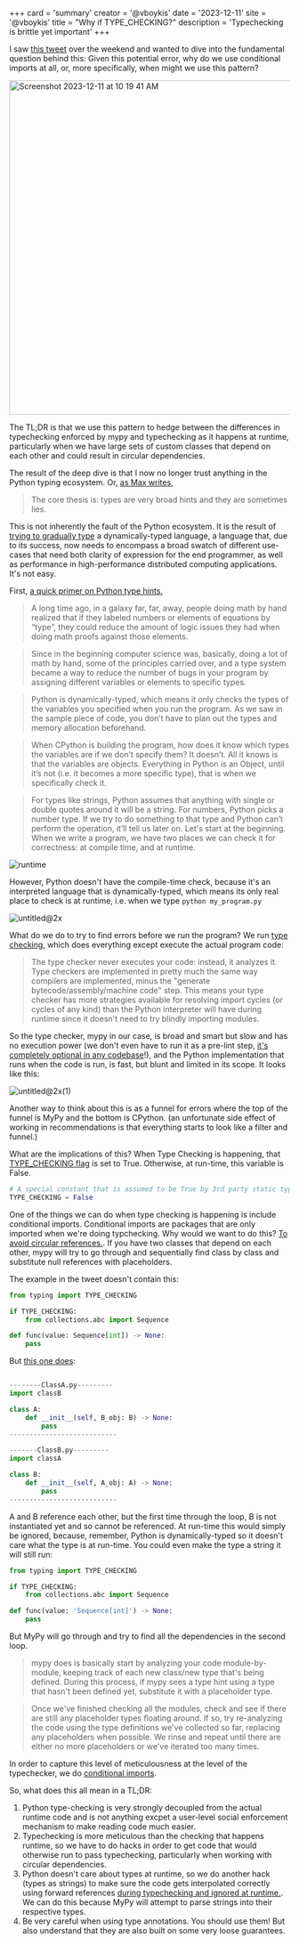 +++
card = 'summary'
creator = '@vboykis'
date = '2023-12-11'
site = '@vboykis'
title = "Why if TYPE_CHECKING?"
description = 'Typechecking is brittle yet important'
+++

I saw [this tweet](https://twitter.com/charliermarsh/status/1733865143694487769) over the weekend and wanted to dive into the fundamental question behind this: Given this potential error, why do we use conditional imports at all, or, more specifically, when might we use this pattern? 

<img width="601" alt="Screenshot 2023-12-11 at 10 19 41 AM" src="https://github.com/veekaybee/veekaybee.github.io/assets/3837836/038f3695-4651-45e6-b47c-47ec25da9690">

The TL;DR is that we use this pattern to hedge between the differences in typechecking enforced by mypy and typechecking as it happens at runtime, particularly when we have large sets of custom classes that depend on each other and could result in circular dependencies. 

The result of the deep dive is that I now no longer trust anything in the Python typing ecosystem. Or, [as Max writes](https://bernsteinbear.com/blog/typed-python/), 

> The core thesis is: types are very broad hints and they are sometimes lies.

This is not inherently the fault of the Python ecosystem. It is the result of [trying to gradually type](https://wphomes.soic.indiana.edu/jsiek/what-is-gradual-typing/) a dynamically-typed language, a language that, due to its success, now needs to encompass a broad swatch of different use-cases that need both clarity of expression for the end programmer, as well as performance in high-performance distributed computing applications. It's not easy. 

First, [a quick primer on Python type hints.](https://vickiboykis.com/2019/07/08/a-deep-dive-on-python-type-hints/)

 > A long time ago, in a galaxy far, far, away, people doing math by hand realized that if they labeled numbers or elements of equations by “type”, they could reduce the amount of logic issues they had when doing math proofs against those elements.

  > Since in the beginning computer science was, basically, doing a lot of math by hand, some of the principles carried over, and a type system became a way to reduce the number of bugs in your program by assigning different variables or elements to specific types.

> Python is dynamically-typed, which means it only checks the types of the variables you specified when you run the program. As we saw in the sample piece of code, you don’t have to plan out the types and memory allocation beforehand.

> When CPython is building the program, how does it know which types the variables are if we don’t specify them? It doesn’t. All it knows is that the variables are objects. Everything in Python is an Object, until it’s not (i.e. it becomes a more specific type), that is when we specifically check it.

> For types like strings, Python assumes that anything with single or double quotes around it will be a string. For numbers, Python picks a number type. If we try to do something to that type and Python can’t perform the operation, it’ll tell us later on.
Let's start at the beginning. When we write a program, we have two places we can check it for correctness: at compile time, and at runtime. 

![runtime](https://github.com/veekaybee/veekaybee.github.io/assets/3837836/69105b9b-af35-4f46-bc43-49daf31f8da7)

However, Python doesn't have the compile-time check, because it's an interpreted language that is dynamically-typed, which means its only real place to check is at runtime, i.e. when we type `python my_program.py`

![untitled@2x](https://github.com/veekaybee/veekaybee.github.io/assets/3837836/2945fed1-b49a-4ba2-b2ab-9c8f6e02c6f0)

What do we do to try to find errors before we run the program? We run [type checking](https://stackoverflow.com/a/61548894), which does everything except execute the actual program code: 

> The type checker never executes your code: instead, it analyzes it. Type checkers are implemented in pretty much the same way compilers are implemented, minus the "generate bytecode/assembly/machine code" step. This means your type checker has more strategies available for resolving import cycles (or cycles of any kind) than the Python interpreter will have during runtime since it doesn't need to try blindly importing modules.

So the type checker, mypy in our case, is broad and smart but slow and has no execution power (we don't even have to run it as a pre-lint step, [it's completely optional in any codebase](https://mypy-lang.org/)!), and the Python implementation that runs when the code is run, is fast, but blunt and limited in its scope. It looks like this: 

![untitled@2x(1)](https://github.com/veekaybee/veekaybee.github.io/assets/3837836/fa152460-7d1e-4340-8e5d-396d21248494)

Another way to think about this is as a funnel for errors where the top of the funnel is MyPy and the bottom is CPython. (an unfortunate side effect of working in recommendations is that everything starts to look like a filter and funnel.)

What are the implications of this? When Type Checking is happening, that [TYPE_CHECKING flag](https://docs.python.org/3/library/typing.html#constant) is set to True. Otherwise, at run-time, this variable is False. 

```python
# A special constant that is assumed to be True by 3rd party static type checkers. It is False at runtime.
TYPE_CHECKING = False
```

One of the things we can do when type checking is happening is include conditional imports. Conditional imports are packages that are only imported when we're doing typchecking. Why would we want to do this? [To avoid circular references.](https://stackoverflow.com/questions/61545580/how-does-mypy-use-typing-type-checking-to-resolve-the-circular-import-annotation). If you have two classes that depend on each other, mypy will try to go through and sequentially find class by class and substitute null references with placeholders. 

The example in the tweet doesn't contain this:  

```python
from typing import TYPE_CHECKING

if TYPE_CHECKING:
    from collections.abc import Sequence

def func(value: Sequence[int]) -> None:
    pass

```

But [this one does](https://github.com/python/mypy/issues/4440): 

```python

--------ClassA.py---------
import classB

class A:
    def __init__(self, B_obj: B) -> None:
        pass
---------------------------

-------ClassB.py---------
import classA

class B:
    def __init__(self, A_obj: A) -> None:
        pass
---------------------------
```

A and B reference each other, but the first time through the loop, B is not instantiated yet and so cannot be referenced. At run-time this would simply be ignored, because, remember, Python is dynamically-typed so it doesn't care what the type is at run-time. You could even make the type a string it will still run: 

```python
from typing import TYPE_CHECKING

if TYPE_CHECKING:
    from collections.abc import Sequence

def func(value: 'Sequence[int]') -> None:
    pass
```

But MyPy will go through and try to find all the dependencies in the second loop. 

> mypy does is basically start by analyzing your code module-by-module, keeping track of each new class/new type that's being defined. During this process, if mypy sees a type hint using a type that hasn't been defined yet, substitute it with a placeholder type.

> Once we've finished checking all the modules, check and see if there are still any placeholder types floating around. If so, try re-analyzing the code using the type definitions we've collected so far, replacing any placeholders when possible. We rinse and repeat until there are either no more placeholders or we've iterated too many times.

In order to capture this level of meticulousness at the level of the typechecker, we do [conditional imports](https://www.stefaanlippens.net/circular-imports-type-hints-python.html).

So, what does this all mean in a TL;DR: 

1. Python type-checking is very strongly decoupled from the actual runtime code and is not anything excpet a user-level social enforcement mechanism to make reading code much easier.
2. Typechecking is more meticulous than the checking that happens runtime, so we have to do hacks in order to get code that would otherwise run to pass typechecking, particularly when working with circular dependencies. 
3. Python doesn't care about types at runtime, so we do another hack (types as strings) to make sure the code gets interpolated correctly using forward references [during typechecking and ignored at runtime.](https://peps.python.org/pep-0484/#forward-references). We can do this because MyPy will attempt to parse strings into their respective types. 
4. Be very careful when using type annotations. You should use them! But also understand that they are also built on some very loose guarantees.  












